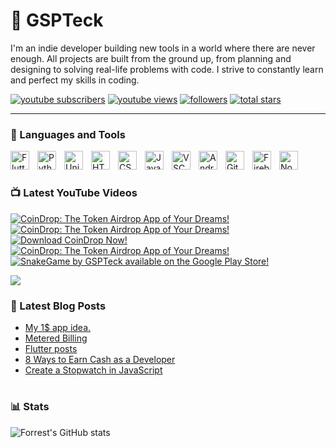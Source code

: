 # 👾 GSPTeck

I'm an indie developer building new tools in a world where there are never enough. All projects are built from the ground up, from planning and designing to solving real-life problems with code. I strive to constantly learn and perfect my skills in coding.

   <p align="left">
      <a href="https://youtube.com/channel/UCzSjPc3hvhGY6qYLVaWUk3w?sub_confirmation=1">
         <img alt="youtube subscribers" title="Subscribe to my YouTube channel" src="https://custom-icon-badges.demolab.com/youtube/channel/subscribers/UCzSjPc3hvhGY6qYLVaWUk3w?color=%23E05D44&label=SUBSCRIBE&logo=video&logoColor=white&style=for-the-badge&labelColor=CE4630"/></a> 
      <a href="https://youtube.com/channel/UCzSjPc3hvhGY6qYLVaWUk3w">
         <img alt="youtube views" title="YouTube views" src="https://custom-icon-badges.demolab.com/youtube/channel/views/UCzSjPc3hvhGY6qYLVaWUk3w?color=%23E1AD0E&logo=eye&logoColor=white&style=for-the-badge&labelColor=C79600"/></a> 
      <a href="https://github.com/GSPTeck?tab=followers">
         <img alt="followers" title="Follow me on Github" src="https://custom-icon-badges.demolab.com/github/followers/GSPTeck?color=236ad3&labelColor=1155ba&style=for-the-badge&logo=person-add&label=Follow&logoColor=white"/></a>
      <a href="https://github.com/GSPTeck?tab=repositories&sort=stargazers">
         <img alt="total stars" title="Total stars on GitHub" src="https://custom-icon-badges.demolab.com/github/stars/GSPTeck?color=55960c&style=for-the-badge&labelColor=488207&logo=star"/></a>
   </p>

---

### 🧰 Languages and Tools

<img align="left" alt="Flutter" width="30px" style="padding-right:10px;" src="https://cdn.jsdelivr.net/gh/devicons/devicon/icons/flutter/flutter-original.svg"/>
<img align="left" alt="Python" width="30px" style="padding-right:10px;" src="https://cdn.jsdelivr.net/gh/devicons/devicon/icons/python/python-original.svg"/>
<img align="left" alt="Unity" width="30px" style="padding-right:10px;" src="https://cdn.jsdelivr.net/gh/devicons/devicon/icons/unity/unity-original.svg"/>
<img align="left" alt="HTML" width="30px" style="padding-right:10px;" src="https://cdn.jsdelivr.net/gh/devicons/devicon/icons/html5/html5-original.svg"/>
<img align="left" alt="CSS" width="30px" style="padding-right:10px;" src="https://cdn.jsdelivr.net/gh/devicons/devicon/icons/css3/css3-original.svg"/>
<img align="left" alt="Javascript" width="30px" style="padding-right:10px;" src="https://cdn.jsdelivr.net/gh/devicons/devicon/icons/javascript/javascript-original.svg"/>
<img align="left" alt="VSCode" width="30px" style="padding-right:10px;" src="https://cdn.jsdelivr.net/gh/devicons/devicon/icons/vscode/vscode-original.svg"/>
<img align="left" alt="Android Studio" width="30px" style="padding-right:10px;" src="https://cdn.jsdelivr.net/gh/devicons/devicon/icons/androidstudio/androidstudio-original.svg"/>
<img align="left" alt="Git" width="30px" style="padding-right:10px;" src="https://cdn.jsdelivr.net/gh/devicons/devicon/icons/git/git-original.svg"/>
<img align="left" alt="Firebase" width="30px" style="padding-right:10px;" src="https://cdn.jsdelivr.net/gh/devicons/devicon/icons/firebase/firebase-plain.svg"/>
<img align="left" alt="Node.js" width="30px" style="padding-right:10px;" src="https://cdn.jsdelivr.net/gh/devicons/devicon/icons/nodejs/nodejs-original.svg"/>
<br />

#

### 📺 Latest YouTube Videos

<!-- BEGIN YOUTUBE-CARDS -->
[![CoinDrop: The Token Airdrop App of Your Dreams!](https://ytcards.demolab.com/?id=UUbuSk4O0L0&title=CoinDrop%3A+The+Token+Airdrop+App+of+Your+Dreams%21&lang=en&timestamp=1745389383&background_color=%230d1117&title_color=%23ffffff&stats_color=%23dedede&max_title_lines=1&width=250&border_radius=5&duration=16 "CoinDrop: The Token Airdrop App of Your Dreams!")](https://www.youtube.com/shorts/UUbuSk4O0L0)
[![CoinDrop: The Token Airdrop App of Your Dreams!](https://ytcards.demolab.com/?id=FPO8jz6Y5vM&title=CoinDrop%3A+The+Token+Airdrop+App+of+Your+Dreams%21&lang=en&timestamp=1745389356&background_color=%230d1117&title_color=%23ffffff&stats_color=%23dedede&max_title_lines=1&width=250&border_radius=5&duration=16 "CoinDrop: The Token Airdrop App of Your Dreams!")](https://www.youtube.com/watch?v=FPO8jz6Y5vM)
[![Download CoinDrop Now!](https://ytcards.demolab.com/?id=AP7IexpOoNY&title=Download+CoinDrop+Now%21&lang=en&timestamp=1745389026&background_color=%230d1117&title_color=%23ffffff&stats_color=%23dedede&max_title_lines=1&width=250&border_radius=5&duration=16 "Download CoinDrop Now!")](https://www.youtube.com/shorts/AP7IexpOoNY)
[![CoinDrop: The Token Airdrop App of Your Dreams!](https://ytcards.demolab.com/?id=DcS_y78Btig&title=CoinDrop%3A+The+Token+Airdrop+App+of+Your+Dreams%21&lang=en&timestamp=1745388616&background_color=%230d1117&title_color=%23ffffff&stats_color=%23dedede&max_title_lines=1&width=250&border_radius=5&duration=16 "CoinDrop: The Token Airdrop App of Your Dreams!")](https://www.youtube.com/watch?v=DcS_y78Btig)
[![SnakeGame by GSPTeck available on the Google Play Store!](https://ytcards.demolab.com/?id=nHCN4mpCcvE&title=SnakeGame+by+GSPTeck+available+on+the+Google+Play+Store%21&lang=en&timestamp=1627927268&background_color=%230d1117&title_color=%23ffffff&stats_color=%23dedede&max_title_lines=1&width=250&border_radius=5&duration=45 "SnakeGame by GSPTeck available on the Google Play Store!")](https://www.youtube.com/watch?v=nHCN4mpCcvE)
<!-- END YOUTUBE-CARDS -->

[<img src="https://custom-icon-badges.demolab.com/badge/-Subscribe%20For%20More-red?style=for-the-badge&logo=video&logoColor=white"/>](https://youtube.com/channel/UCzSjPc3hvhGY6qYLVaWUk3w?sub_confirmation=1)

### 📕 Latest Blog Posts

<!-- BLOG-POST-LIST:START -->
- [My 1$ app idea.](https://dev.to/gspteck/my-1-app-idea-2k6h)
- [Metered Billing](https://dev.to/gspteck/metered-billing-1i3g)
- [Flutter posts](https://dev.to/gspteck/flutter-posts-4ic4)
- [8 Ways to Earn Cash as a Developer](https://dev.to/gspteck/earn-cash-as-a-dev-17k)
- [Create a Stopwatch in JavaScript](https://dev.to/gspteck/create-a-stopwatch-in-javascript-2mak)
<!-- BLOG-POST-LIST:END -->

#

### 📊 Stats

![Forrest's GitHub stats](https://github-readme-stats.vercel.app/api?username=gspteck&show_icons=true&theme=gruvbox)

<!-- ![GitHub Streak](https://streak-stats.demolab.com?user=gspteck&theme=gruvbox&border_radius=4.5) -->

#

[website]: https://gspteck.github.io
[youtube]: https://youtube.com/channel/UCzSjPc3hvhGY6qYLVaWUk3w
